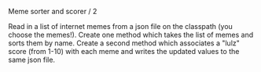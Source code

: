 Meme sorter and scorer / 2

Read in a list of internet memes from a json file on the classpath (you choose the memes!). Create one method which takes the list of memes and sorts them by name. Create a second method which associates a "lulz" score (from 1-10) with each meme and writes the updated values to the same json file.

